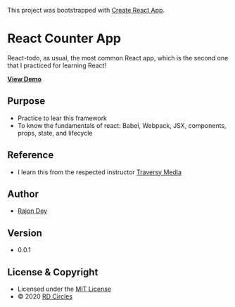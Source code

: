 This project was bootstrapped with [Create React App](https://github.com/facebook/create-react-app).

# React Counter App
React-todo, as usual, the most common React app, which is the second one that I practiced for learning React!

**[View Demo](https://rajondey.github.io/react-todo/)**

## Purpose
* Practice to lear this framework
* To know the fundamentals of react: Babel, Webpack, JSX, components, props, state, and lifecycle

## Reference 
* I learn this from the respected instructor [Traversy Media](https://www.traversymedia.com/)

## Author
* [Rajon Dey](https://www.rdcircles.com/)

## Version 
* 0.0.1

## License & Copyright
* Licensed under the [MIT License](LICENSE)
* © 2020 [RD Circles](https://www.rdcircles.com/) 
